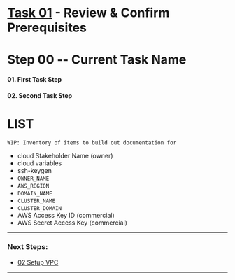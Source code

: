 # [Task 01](./) - Review & Confirm Prerequisites
# Step 00 -- Current Task Name
#### 01\. First Task Step
#### 02\. Second Task Step

# LIST
    WIP: Inventory of items to build out documentation for
  - cloud Stakeholder Name (owner)
  - cloud variables
  - ssh-keygen
  - `OWNER_NAME`
  - `AWS_REGION`
  - `DOMAIN_NAME`
  - `CLUSTER_NAME`
  - `CLUSTER_DOMAIN`
  - AWS Access Key ID      (commercial)
  - AWS Secret Access Key  (commercial)

---------------------------------------------------------------------------------
### Next Steps:
  + [02 Setup VPC]
--------------------------------------------------------------------------------
[02 Setup VPC]:../manual/02_SetupVPC.md

